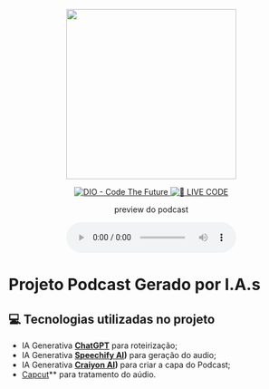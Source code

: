 <p align="center">
<img 
    src="./assets/cover.png"
    width="300"
/>
</p>

<p align="center">
<a href="https://dio.me/">
    <img 
        src="https://img.shields.io/badge/DIO-Code_The_Future-28DA77?logo=youtube" 
        alt="DIO - Code The Future">
</a>
<a href="https://dio.me/">
<img 
    src="https://img.shields.io/badge/🔴_LIVE_CODE-FF5E72" 
    alt="🔴 LIVE CODE">
</a>
</p>

<p align="center">
    preview do podcast
</p>

<div align="center">
    <audio src="output/podcast_editado.MP3" controls title="Podcast editado"></audio>
</div>

# Projeto Podcast Gerado por I.A.s


## 💻 Tecnologias utilizadas no projeto

- IA Generativa **[ChatGPT](https://chat.openai.com)** para roteirização;
- IA Generativa **[Speechify AI](https://speechify.com//))** para geração do audio;
- IA Generativa **[Craiyon AI](https://www.craiyon.com/))** para criar a capa do Podcast;
- [Capcut](https://www.capcut.com/pt-br/)** para tratamento do aúdio.

